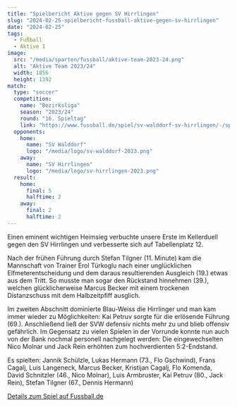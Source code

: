 ```yaml
---
title: "Spielbericht Aktive gegen SV Hirrlingen"
slug: "2024-02-25-spielbericht-fussball-aktive-gegen-sv-hirrlingen"
date: "2024-02-25"
tags:
  - Fußball
  - Aktive I
image:
  src: "/media/sparten/fussball/aktive-team-2023-24.png"
  alt: "Aktive Team 2023/24"
  width: 1856
  height: 1392
match:
  type: "soccer"
  competition:
    name: "Bezirksliga"
    season: "2023/24"
    round: "16. Spieltag"
    link: "https://www.fussball.de/spiel/sv-walddorf-sv-hirrlingen/-/spiel/02MELPU3DO000000VS5489B3VUHHBIEF#!/"
  opponents:
    home:
      name: "SV Walddorf"
      logo: "/media/logo/sv-walddorf-2023.png"
    away:
      name: "SV Hirrlingen"
      logo: "/media/logo/sv-hirrlingen-2023.png"
  result:
    home:
      final: 5
      halftime: 2
    away:
      final: 2
      halftime: 2
---
```

Einen eminent wichtigen Heimsieg verbuchte unsere Erste im Kellerduell gegen den SV Hirrlingen und verbesserte sich auf Tabellenplatz 12.

Nach der frühen Führung durch Stefan Tilgner (11. Minute) kam die Mannschaft von Trainer Erol Türkoglu nach einer unglücklichen Elfmeterentscheidung und dem daraus resultierenden Ausgleich (19.) etwas aus dem Tritt. So musste man sogar den Rückstand hinnehmen (39.), welchen glücklicherweise Marcus Becker mit einem trockenen Distanzschuss mit dem Halbzeitpfiff ausglich.

Im zweiten Abschnitt dominierte Blau-Weiss die Hirrlinger und man kam immer wieder zu Möglichkeiten: Kai Petruv sorgte für die erlösende Führung (69.). Anschließend ließ der SVW defensiv nichts mehr zu und blieb offensiv gefährlich. Im Gegensatz zu vielen Spielen in der Vorrunde konnte nun auch von der Bank nochmal personell nachgelegt werden: Die eingewechselten Nico Molnar und Jack Rein erhöhten zum hochverdienten 5:2-Endstand.

Es spielten: Jannik Schülzle, Lukas Hermann (73., Flo Gschwind), Frans Cagalj, Luis Langeneck, Marcus Becker, Kristijan Cagalj, Flo Komenda, David Schnitzler (46., Nico Molnar), Luis Armbruster, Kai Petruv (80., Jack Rein), Stefan Tilgner (67., Dennis Hermann)

[Details zum Spiel auf Fussball.de](https://www.fussball.de/spiel/sv-walddorf-sv-hirrlingen/-/spiel/02MELPU3DO000000VS5489B3VUHHBIEF#!/)
